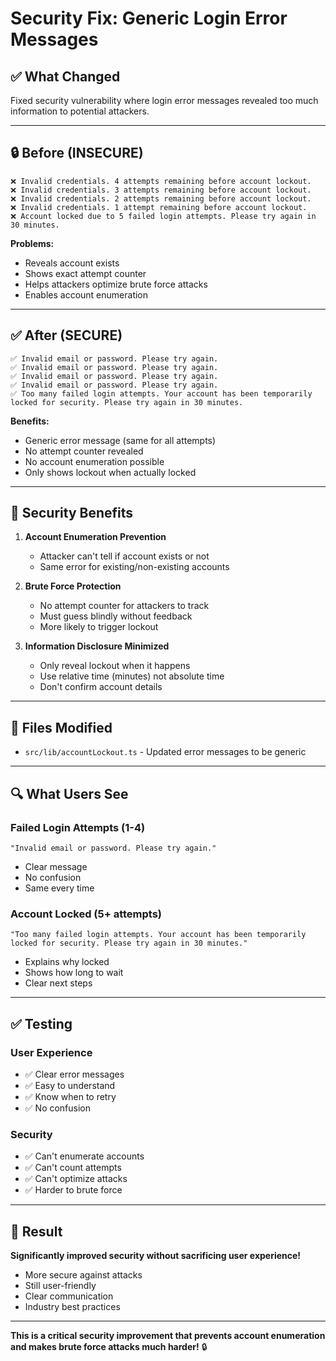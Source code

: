# Security Fix: Generic Login Error Messages

## ✅ What Changed

Fixed security vulnerability where login error messages revealed too much information to potential attackers.

---

## 🔒 Before (INSECURE)

```
❌ Invalid credentials. 4 attempts remaining before account lockout.
❌ Invalid credentials. 3 attempts remaining before account lockout.
❌ Invalid credentials. 2 attempts remaining before account lockout.
❌ Invalid credentials. 1 attempt remaining before account lockout.
❌ Account locked due to 5 failed login attempts. Please try again in 30 minutes.
```

**Problems:**
- Reveals account exists
- Shows exact attempt counter
- Helps attackers optimize brute force attacks
- Enables account enumeration

---

## ✅ After (SECURE)

```
✅ Invalid email or password. Please try again.
✅ Invalid email or password. Please try again.
✅ Invalid email or password. Please try again.
✅ Invalid email or password. Please try again.
✅ Too many failed login attempts. Your account has been temporarily locked for security. Please try again in 30 minutes.
```

**Benefits:**
- Generic error message (same for all attempts)
- No attempt counter revealed
- No account enumeration possible
- Only shows lockout when actually locked

---

## 🎯 Security Benefits

1. **Account Enumeration Prevention**
   - Attacker can't tell if account exists or not
   - Same error for existing/non-existing accounts

2. **Brute Force Protection**
   - No attempt counter for attackers to track
   - Must guess blindly without feedback
   - More likely to trigger lockout

3. **Information Disclosure Minimized**
   - Only reveal lockout when it happens
   - Use relative time (minutes) not absolute time
   - Don't confirm account details

---

## 📝 Files Modified

- `src/lib/accountLockout.ts` - Updated error messages to be generic

---

## 🔍 What Users See

### Failed Login Attempts (1-4)
```
"Invalid email or password. Please try again."
```
- Clear message
- No confusion
- Same every time

### Account Locked (5+ attempts)
```
"Too many failed login attempts. Your account has been temporarily locked for security. Please try again in 30 minutes."
```
- Explains why locked
- Shows how long to wait
- Clear next steps

---

## ✅ Testing

### User Experience
- ✅ Clear error messages
- ✅ Easy to understand
- ✅ Know when to retry
- ✅ No confusion

### Security
- ✅ Can't enumerate accounts
- ✅ Can't count attempts
- ✅ Can't optimize attacks
- ✅ Harder to brute force

---

## 🎉 Result

**Significantly improved security without sacrificing user experience!**

- More secure against attacks
- Still user-friendly
- Clear communication
- Industry best practices

---

**This is a critical security improvement that prevents account enumeration and makes brute force attacks much harder!** 🔒
